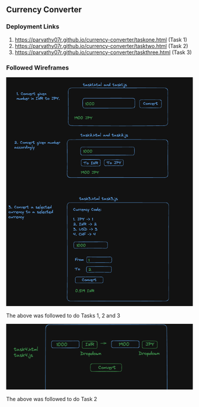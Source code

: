 ## Currency Converter

### Deployment Links

1. https://parvathy07r.github.io/currency-converter/taskone.html (Task 1)
2. https://parvathy07r.github.io/currency-converter/tasktwo.html (Task 2)
3. https://parvathy07r.github.io/currency-converter/taskthree.html (Task 3)

### Followed Wireframes

![Wireframe1](./assets/Untitled%20(1).png)

The above was followed to do Tasks 1, 2 and 3

![Wireframe2](./assets/Untitled%20(2).png)

The above was followed to do Task 2
